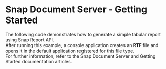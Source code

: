 # Snap Document Server  - Getting Started


The following code demonstrates how to generate a simple tabular report using Snap Report API.<br>After running this example, a console application creates an <strong>RTF </strong>file and opens it in the default application registered for this file type.<br>For further information, refer to the Snap Document Server and Getting Started documentation articles. 

<br/>



